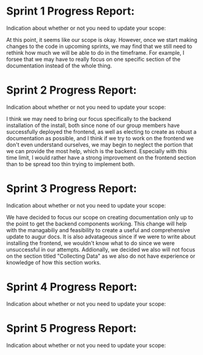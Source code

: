 # Sprint 1 Progress Report:

Indication about whether or not you need to update your scope:

At this point, it seems like our scope is okay. However, once we start making changes to the code in upcoming sprints, we may find that we still need to rethink how much we will be able to do in the timeframe. For example, I forsee that we may have to really focus on one specific section of the documentation instead of the whole thing.

# Sprint 2 Progress Report:

Indication about whether or not you need to update your scope:

I think we may need to bring our focus specifically to the backend installation of the install, both since none of our group members have successfully deployed the frontend, as well as electing to create as robust a documentation as possible, and I think if we try to work on the frontend we don't even understand ourselves, we may begin to neglect the portion that we can provide the most help, which is the backend. Especially with this time limit, I would rather have a strong improvement on the frontend section than to be spread too thin trying to implement both. 

# Sprint 3 Progress Report:

Indication about whether or not you need to update your scope:

We have decided to focus our scope on creating documentation only up to the point to get the backend components working. This change will help with the managabiliy and feasibility to create a useful and comprehensive update to augur docs. It is also advatageous since if we were to write about installing the frontend, we wouldn't know what to do since we were unsuccessful in our attempts. Addionally, we decided we also will not focus on the section titled "Collecting Data" as we also do not have experience or knowledge of how this section works.

# Sprint 4 Progress Report:

Indication about whether or not you need to update your scope:

# Sprint 5 Progress Report:

Indication about whether or not you need to update your scope:
